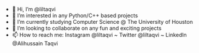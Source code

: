 - 👋 Hi, I’m @liltaqvi 
- 👀 I’m interested in any Python/C++ based projects
- 🌱 I’m currently studying Computer Science @ The University of Houston
- 💞️ I’m looking to collaborate on any fun and exciting projects
- 📫 How to reach me: Instagram @liltaqvi ~ Twitter @liltaqvi ~ LinkedIn @Alihussain Taqvi 


